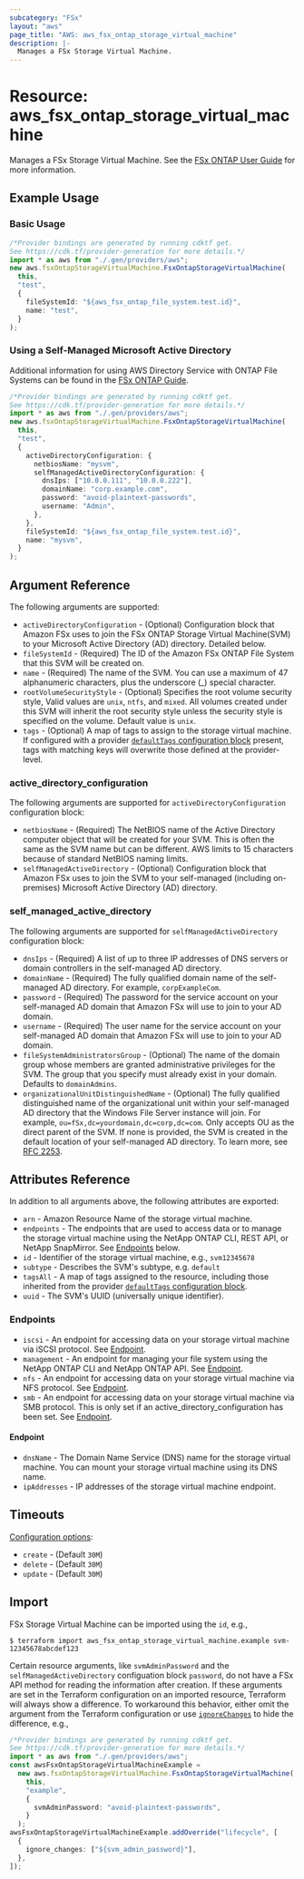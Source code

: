 ```yaml
---
subcategory: "FSx"
layout: "aws"
page_title: "AWS: aws_fsx_ontap_storage_virtual_machine"
description: |-
  Manages a FSx Storage Virtual Machine.
---
```


# Resource: aws\_fsx\_ontap\_storage\_virtual\_machine

Manages a FSx Storage Virtual Machine.
See the [FSx ONTAP User Guide](https://docs.aws.amazon.com/fsx/latest/ONTAPGuide/managing-svms.html) for more information.

## Example Usage

### Basic Usage

```typescript
/*Provider bindings are generated by running cdktf get.
See https://cdk.tf/provider-generation for more details.*/
import * as aws from "./.gen/providers/aws";
new aws.fsxOntapStorageVirtualMachine.FsxOntapStorageVirtualMachine(
  this,
  "test",
  {
    fileSystemId: "${aws_fsx_ontap_file_system.test.id}",
    name: "test",
  }
);

```

### Using a Self-Managed Microsoft Active Directory

Additional information for using AWS Directory Service with ONTAP File Systems can be found in the [FSx ONTAP Guide](https://docs.aws.amazon.com/fsx/latest/ONTAPGuide/self-managed-AD.html).

```typescript
/*Provider bindings are generated by running cdktf get.
See https://cdk.tf/provider-generation for more details.*/
import * as aws from "./.gen/providers/aws";
new aws.fsxOntapStorageVirtualMachine.FsxOntapStorageVirtualMachine(
  this,
  "test",
  {
    activeDirectoryConfiguration: {
      netbiosName: "mysvm",
      selfManagedActiveDirectoryConfiguration: {
        dnsIps: ["10.0.0.111", "10.0.0.222"],
        domainName: "corp.example.com",
        password: "avoid-plaintext-passwords",
        username: "Admin",
      },
    },
    fileSystemId: "${aws_fsx_ontap_file_system.test.id}",
    name: "mysvm",
  }
);

```

## Argument Reference

The following arguments are supported:

* `activeDirectoryConfiguration` - (Optional) Configuration block that Amazon FSx uses to join the FSx ONTAP Storage Virtual Machine(SVM) to your Microsoft Active Directory (AD) directory. Detailed below.
* `fileSystemId` - (Required) The ID of the Amazon FSx ONTAP File System that this SVM will be created on.
* `name` - (Required) The name of the SVM. You can use a maximum of 47 alphanumeric characters, plus the underscore (\_) special character.
* `rootVolumeSecurityStyle` - (Optional) Specifies the root volume security style, Valid values are `unix`, `ntfs`, and `mixed`. All volumes created under this SVM will inherit the root security style unless the security style is specified on the volume. Default value is `unix`.
* `tags` - (Optional) A map of tags to assign to the storage virtual machine. If configured with a provider [`defaultTags` configuration block](https://registry.terraform.io/providers/hashicorp/aws/latest/docs#default_tags-configuration-block) present, tags with matching keys will overwrite those defined at the provider-level.

### active\_directory\_configuration

The following arguments are supported for `activeDirectoryConfiguration` configuration block:

* `netbiosName` - (Required) The NetBIOS name of the Active Directory computer object that will be created for your SVM. This is often the same as the SVM name but can be different. AWS limits to 15 characters because of standard NetBIOS naming limits.
* `selfManagedActiveDirectory` - (Optional) Configuration block that Amazon FSx uses to join the SVM to your self-managed (including on-premises) Microsoft Active Directory (AD) directory.

### self\_managed\_active\_directory

The following arguments are supported for `selfManagedActiveDirectory` configuration block:

* `dnsIps` - (Required) A list of up to three IP addresses of DNS servers or domain controllers in the self-managed AD directory.
* `domainName` - (Required) The fully qualified domain name of the self-managed AD directory. For example, `corpExampleCom`.
* `password` - (Required) The password for the service account on your self-managed AD domain that Amazon FSx will use to join to your AD domain.
* `username` - (Required) The user name for the service account on your self-managed AD domain that Amazon FSx will use to join to your AD domain.
* `fileSystemAdministratorsGroup` - (Optional) The name of the domain group whose members are granted administrative privileges for the SVM. The group that you specify must already exist in your domain. Defaults to `domainAdmins`.
* `organizationalUnitDistinguishedName` - (Optional) The fully qualified distinguished name of the organizational unit within your self-managed AD directory that the Windows File Server instance will join. For example, `ou=fSx,dc=yourdomain,dc=corp,dc=com`. Only accepts OU as the direct parent of the SVM. If none is provided, the SVM is created in the default location of your self-managed AD directory. To learn more, see [RFC 2253](https://tools.ietf.org/html/rfc2253).

## Attributes Reference

In addition to all arguments above, the following attributes are exported:

* `arn` - Amazon Resource Name of the storage virtual machine.
* `endpoints` - The endpoints that are used to access data or to manage the storage virtual machine using the NetApp ONTAP CLI, REST API, or NetApp SnapMirror. See [Endpoints](#endpoints) below.
* `id` - Identifier of the storage virtual machine, e.g., `svm12345678`
* `subtype` - Describes the SVM's subtype, e.g. `default`
* `tagsAll` - A map of tags assigned to the resource, including those inherited from the provider [`defaultTags` configuration block](https://registry.terraform.io/providers/hashicorp/aws/latest/docs#default_tags-configuration-block).
* `uuid` - The SVM's UUID (universally unique identifier).

### Endpoints

* `iscsi` - An endpoint for accessing data on your storage virtual machine via iSCSI protocol. See [Endpoint](#endpoint).
* `management` - An endpoint for managing your file system using the NetApp ONTAP CLI and NetApp ONTAP API. See [Endpoint](#endpoint).
* `nfs` - An endpoint for accessing data on your storage virtual machine via NFS protocol. See [Endpoint](#endpoint).
* `smb` - An endpoint for accessing data on your storage virtual machine via SMB protocol. This is only set if an active\_directory\_configuration has been set. See [Endpoint](#endpoint).

#### Endpoint

* `dnsName` - The Domain Name Service (DNS) name for the storage virtual machine. You can mount your storage virtual machine using its DNS name.
* `ipAddresses` - IP addresses of the storage virtual machine endpoint.

## Timeouts

[Configuration options](https://developer.hashicorp.com/terraform/language/resources/syntax#operation-timeouts):

* `create` - (Default `30M`)
* `delete` - (Default `30M`)
* `update` - (Default `30M`)

## Import

FSx Storage Virtual Machine can be imported using the `id`, e.g.,

```console
$ terraform import aws_fsx_ontap_storage_virtual_machine.example svm-12345678abcdef123
```

Certain resource arguments, like `svmAdminPassword` and the `selfManagedActiveDirectory` configuation block `password`, do not have a FSx API method for reading the information after creation. If these arguments are set in the Terraform configuration on an imported resource, Terraform will always show a difference. To workaround this behavior, either omit the argument from the Terraform configuration or use [`ignoreChanges`](https://www.terraform.io/docs/configuration/meta-arguments/lifecycle.html#ignore_changes) to hide the difference, e.g.,

```typescript
/*Provider bindings are generated by running cdktf get.
See https://cdk.tf/provider-generation for more details.*/
import * as aws from "./.gen/providers/aws";
const awsFsxOntapStorageVirtualMachineExample =
  new aws.fsxOntapStorageVirtualMachine.FsxOntapStorageVirtualMachine(
    this,
    "example",
    {
      svmAdminPassword: "avoid-plaintext-passwords",
    }
  );
awsFsxOntapStorageVirtualMachineExample.addOverride("lifecycle", [
  {
    ignore_changes: ["${svm_admin_password}"],
  },
]);

```
